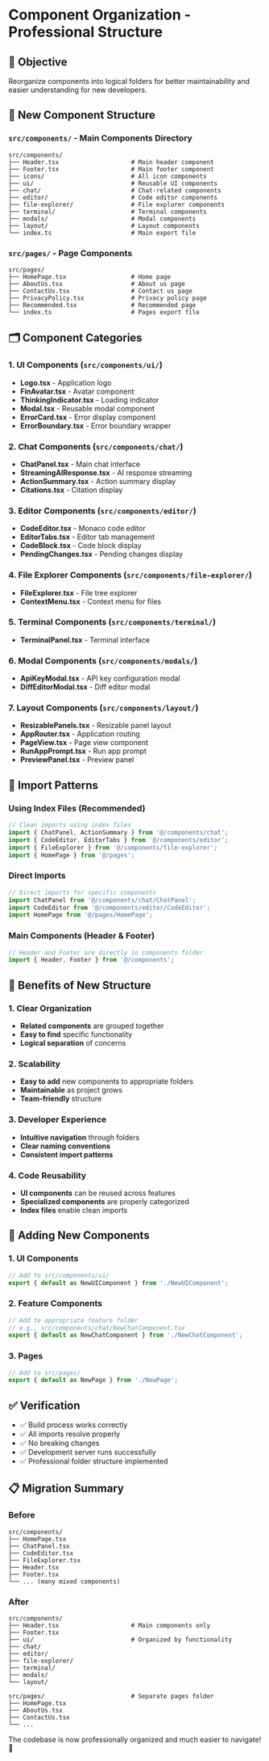 # Component Organization - Professional Structure

## 🎯 Objective
Reorganize components into logical folders for better maintainability and easier understanding for new developers.

## 📁 New Component Structure

### **`src/components/`** - Main Components Directory
```
src/components/
├── Header.tsx                    # Main header component
├── Footer.tsx                    # Main footer component
├── icons/                        # All icon components
├── ui/                           # Reusable UI components
├── chat/                         # Chat-related components
├── editor/                       # Code editor components
├── file-explorer/                # File explorer components
├── terminal/                     # Terminal components
├── modals/                       # Modal components
├── layout/                       # Layout components
└── index.ts                      # Main export file
```

### **`src/pages/`** - Page Components
```
src/pages/
├── HomePage.tsx                  # Home page
├── AboutUs.tsx                   # About us page
├── ContactUs.tsx                 # Contact us page
├── PrivacyPolicy.tsx             # Privacy policy page
├── Recommended.tsx               # Recommended page
└── index.ts                      # Pages export file
```

## 🗂️ Component Categories

### **1. UI Components (`src/components/ui/`)**
- **Logo.tsx** - Application logo
- **FinAvatar.tsx** - Avatar component
- **ThinkingIndicator.tsx** - Loading indicator
- **Modal.tsx** - Reusable modal component
- **ErrorCard.tsx** - Error display component
- **ErrorBoundary.tsx** - Error boundary wrapper

### **2. Chat Components (`src/components/chat/`)**
- **ChatPanel.tsx** - Main chat interface
- **StreamingAIResponse.tsx** - AI response streaming
- **ActionSummary.tsx** - Action summary display
- **Citations.tsx** - Citation display

### **3. Editor Components (`src/components/editor/`)**
- **CodeEditor.tsx** - Monaco code editor
- **EditorTabs.tsx** - Editor tab management
- **CodeBlock.tsx** - Code block display
- **PendingChanges.tsx** - Pending changes display

### **4. File Explorer Components (`src/components/file-explorer/`)**
- **FileExplorer.tsx** - File tree explorer
- **ContextMenu.tsx** - Context menu for files

### **5. Terminal Components (`src/components/terminal/`)**
- **TerminalPanel.tsx** - Terminal interface

### **6. Modal Components (`src/components/modals/`)**
- **ApiKeyModal.tsx** - API key configuration modal
- **DiffEditorModal.tsx** - Diff editor modal

### **7. Layout Components (`src/components/layout/`)**
- **ResizablePanels.tsx** - Resizable panel layout
- **AppRouter.tsx** - Application routing
- **PageView.tsx** - Page view component
- **RunAppPrompt.tsx** - Run app prompt
- **PreviewPanel.tsx** - Preview panel

## 🔧 Import Patterns

### **Using Index Files (Recommended)**
```typescript
// Clean imports using index files
import { ChatPanel, ActionSummary } from '@/components/chat';
import { CodeEditor, EditorTabs } from '@/components/editor';
import { FileExplorer } from '@/components/file-explorer';
import { HomePage } from '@/pages';
```

### **Direct Imports**
```typescript
// Direct imports for specific components
import ChatPanel from '@/components/chat/ChatPanel';
import CodeEditor from '@/components/editor/CodeEditor';
import HomePage from '@/pages/HomePage';
```

### **Main Components (Header & Footer)**
```typescript
// Header and Footer are directly in components folder
import { Header, Footer } from '@/components';
```

## 📝 Benefits of New Structure

### **1. Clear Organization**
- **Related components** are grouped together
- **Easy to find** specific functionality
- **Logical separation** of concerns

### **2. Scalability**
- **Easy to add** new components to appropriate folders
- **Maintainable** as project grows
- **Team-friendly** structure

### **3. Developer Experience**
- **Intuitive navigation** through folders
- **Clear naming conventions**
- **Consistent import patterns**

### **4. Code Reusability**
- **UI components** can be reused across features
- **Specialized components** are properly categorized
- **Index files** enable clean imports

## 🚀 Adding New Components

### **1. UI Components**
```typescript
// Add to src/components/ui/
export { default as NewUIComponent } from './NewUIComponent';
```

### **2. Feature Components**
```typescript
// Add to appropriate feature folder
// e.g., src/components/chat/NewChatComponent.tsx
export { default as NewChatComponent } from './NewChatComponent';
```

### **3. Pages**
```typescript
// Add to src/pages/
export { default as NewPage } from './NewPage';
```

## ✅ Verification
- ✅ Build process works correctly
- ✅ All imports resolve properly
- ✅ No breaking changes
- ✅ Development server runs successfully
- ✅ Professional folder structure implemented

## 📋 Migration Summary

### **Before**
```
src/components/
├── HomePage.tsx
├── ChatPanel.tsx
├── CodeEditor.tsx
├── FileExplorer.tsx
├── Header.tsx
├── Footer.tsx
└── ... (many mixed components)
```

### **After**
```
src/components/
├── Header.tsx                    # Main components only
├── Footer.tsx
├── ui/                           # Organized by functionality
├── chat/
├── editor/
├── file-explorer/
├── terminal/
├── modals/
└── layout/

src/pages/                        # Separate pages folder
├── HomePage.tsx
├── AboutUs.tsx
├── ContactUs.tsx
└── ...
```

The codebase is now professionally organized and much easier to navigate! 🎉
